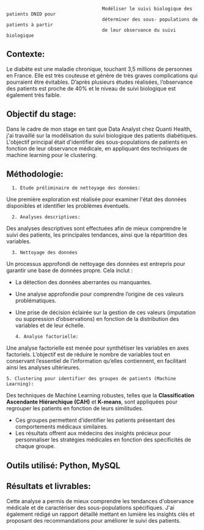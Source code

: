                                        Modéliser le suivi biologique des patients DNID pour
                                       déterminer des sous- populations de patients à partir
                                       de leur observance du suivi biologique

## Contexte:

Le diabète est une maladie chronique, touchant 3,5 millions de personnes en France. Elle est très couteuse et génère de très graves complications qui pourraient être évitables. 
D’après plusieurs études réalisées, l’observance des patients est proche de 40% et le niveau de suivi biologique est également très faible.

## Objectif du stage:

Dans le cadre de mon stage en tant que Data Analyst chez Quanti Health, j'ai travaillé sur la modélisation du suivi biologique des patients diabétiques. L'objectif principal était d'identifier des sous-populations de patients en fonction de leur observance médicale, en appliquant des techniques de machine learning pour le clustering.

## Méthodologie:

      1. Étude préliminaire de nettoyage des données:
  
  Une première exploration est réalisée pour examiner l'état des données disponibles et identifier les problèmes éventuels.
  
      2. Analyses descriptives:

  Des analyses descriptives sont effectuées afin de mieux comprendre le suivi des patients, les principales tendances, ainsi que la répartition des variables.
  
      3. Nettoyage des données
      
  Un processus approfondi de nettoyage des données est entrepris pour garantir une base de données propre. Cela inclut :
- La détection des données aberrantes ou manquantes.
- Une analyse approfondie pour comprendre l’origine de ces valeurs problématiques.
- Une prise de décision éclairée sur la gestion de ces valeurs (imputation ou suppression d’observations) en fonction de la distribution des variables et de leur échelle.
  
      4. Analyse factorielle:
  
Une analyse factorielle est menée pour synthétiser les variables en axes factoriels. L’objectif est de réduire le nombre de variables tout en conservant l’essentiel de l’information qu’elles contiennent, en facilitant ainsi les analyses ultérieures.

    5. Clustering pour identifier des groupes de patients (Machine Learning):

Des techniques de Machine Learning robustes, telles que la **Classification Ascendante Hiérarchique (CAH)** et **K-means**, sont appliquées pour regrouper les patients en fonction de leurs similitudes.

- Ces groupes permettent d’identifier les patients présentant des comportements médicaux similaires.
- Les résultats offrent aux médecins des insights précieux pour personnaliser les stratégies médicales en fonction des spécificités de chaque groupe.

## Outils utilisé: Python, MySQL

## Résultats et livrables:

Cette analyse a permis de mieux comprendre les tendances d'observance médicale et de caractériser des sous-populations spécifiques. J'ai également rédigé un rapport détaillé mettant en lumière les insights clés et proposant des recommandations pour améliorer le suivi des patients.

